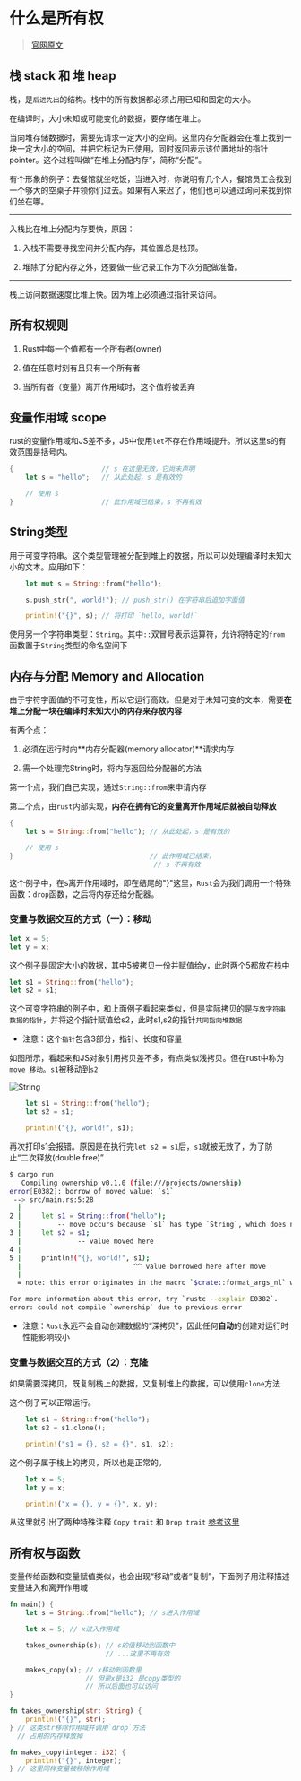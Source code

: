 # 什么是所有权

> [官网原文](https://kaisery.github.io/trpl-zh-cn/ch04-01-what-is-ownership.html)

## 栈 stack 和 堆 heap

栈，是`后进先出`的结构。栈中的所有数据都必须占用已知和固定的大小。

在编译时，大小未知或可能变化的数据，要存储在堆上。

当向堆存储数据时，需要先请求一定大小的空间。这里内存分配器会在堆上找到一块一定大小的空间，并把它标记为已使用，同时返回表示该位置地址的指针pointer。这个过程叫做“在堆上分配内存”，简称“分配”。

有个形象的例子：去餐馆就坐吃饭，当进入时，你说明有几个人，餐馆员工会找到一个够大的空桌子并领你们过去。如果有人来迟了，他们也可以通过询问来找到你们坐在哪。

---

入栈比在堆上分配内存要快，原因：

1. 入栈不需要寻找空间并分配内存，其位置总是栈顶。

2. 堆除了分配内存之外，还要做一些记录工作为下次分配做准备。

---

栈上访问数据速度比堆上快。因为堆上必须通过指针来访问。

## 所有权规则

1. Rust中每一个值都有一个所有者(owner)

2. 值在任意时刻有且只有一个所有者

3. 当所有者（变量）离开作用域时，这个值将被丢弃

## 变量作用域 scope

rust的变量作用域和JS差不多，JS中使用`let`不存在作用域提升。所以这里s的有效范围是括号内。

```rs
{                      // s 在这里无效，它尚未声明
    let s = "hello";   // 从此处起，s 是有效的

    // 使用 s
}                      // 此作用域已结束，s 不再有效

```

## String类型

用于可变字符串。这个类型管理被分配到堆上的数据，所以可以处理编译时未知大小的文本。应用如下：

```rs
    let mut s = String::from("hello");

    s.push_str(", world!"); // push_str() 在字符串后追加字面值

    println!("{}", s); // 将打印 `hello, world!`

```

使用另一个字符串类型：`String`。其中`::`双冒号表示运算符，允许将特定的`from`函数置于`String`类型的命名空间下


## 内存与分配 Memory and Allocation

由于字符字面值的不可变性，所以它运行高效。但是对于未知可变的文本，需要**在堆上分配一块在编译时未知大小的内存来存放内容**

有两个点：

1. 必须在运行时向**内存分配器(memory allocator)**请求内存

2. 需一个处理完String时，将内存返回给分配器的方法

第一个点，我们自己实现，通过`String::from`来申请内存

第二个点，由`rust`内部实现，**内存在拥有它的变量离开作用域后就被自动释放**

```rs
{
    let s = String::from("hello"); // 从此处起，s 是有效的

    // 使用 s
}                                  // 此作用域已结束，
                                    // s 不再有效
```
这个例子中，在s离开作用域时，即在结尾的"}"这里，`Rust`会为我们调用一个特殊函数：`drop`函数，之后将内存还给分配器。


### 变量与数据交互的方式（一）：移动

```rs
let x = 5;
let y = x;
```

这个例子是固定大小的数据，其中5被拷贝一份并赋值给y，此时两个5都放在栈中

```rs
let s1 = String::from("hello");
let s2 = s1;
```

这个可变字符串的例子中，和上面例子看起来类似，但是实际拷贝的是`存放字符串数据的指针`，并将这个指针赋值给s2，此时s1,s2的指针`共同指向堆数据`

* 注意：这个`指针`包含3部分，指针、长度和容量

如图所示，看起来和JS对象引用拷贝差不多，有点类似浅拷贝。但在rust中称为`move 移动`。`s1`被移动到`s2`

![String](https://kaisery.github.io/trpl-zh-cn/img/trpl04-02.svg)


```rs
    let s1 = String::from("hello");
    let s2 = s1;

    println!("{}, world!", s1);

```

再次打印s1会报错。原因是在执行完`let s2 = s1`后，`s1`就被无效了，为了防止“二次释放(double free)”

```sh
$ cargo run
   Compiling ownership v0.1.0 (file:///projects/ownership)
error[E0382]: borrow of moved value: `s1`
 --> src/main.rs:5:28
  |
2 |     let s1 = String::from("hello");
  |         -- move occurs because `s1` has type `String`, which does not implement the `Copy` trait
3 |     let s2 = s1;
  |              -- value moved here
4 |
5 |     println!("{}, world!", s1);
  |                            ^^ value borrowed here after move
  |
  = note: this error originates in the macro `$crate::format_args_nl` which comes from the expansion of the macro `println` (in Nightly builds, run with -Z macro-backtrace for more info)

For more information about this error, try `rustc --explain E0382`.
error: could not compile `ownership` due to previous error

```

* 注意：`Rust`永远不会自动创建数据的“深拷贝”，因此任何**自动**的创建对运行时性能影响较小

### 变量与数据交互的方式（2）：克隆

如果需要深拷贝，既复制栈上的数据，又复制堆上的数据，可以使用`clone`方法

这个例子可以正常运行。

```rs
    let s1 = String::from("hello");
    let s2 = s1.clone();

    println!("s1 = {}, s2 = {}", s1, s2);
```

这个例子属于栈上的拷贝，所以也是正常的。

```rs
    let x = 5;
    let y = x;

    println!("x = {}, y = {}", x, y);

```

从这里就引出了两种特殊注释 `Copy trait` 和 `Drop trait` [参考这里](https://kaisery.github.io/trpl-zh-cn/ch04-01-what-is-ownership.html#%E5%8F%AA%E5%9C%A8%E6%A0%88%E4%B8%8A%E7%9A%84%E6%95%B0%E6%8D%AE%E6%8B%B7%E8%B4%9D)



## 所有权与函数

变量传给函数和变量赋值类似，也会出现“移动”或者“复制”，下面例子用注释描述变量进入和离开作用域

```rs
fn main() {
    let s = String::from("hello"); // s进入作用域

    let x = 5; // x进入作用域

    takes_ownership(s); // s的值移动到函数中
                        // ...这里不再有效

    makes_copy(x); // x移动到函数里
                   // 但是x是i32 是copy类型的
                   // 所以后面也可以访问
}

fn takes_ownership(str: String) {
    println!("{}", str);
} // 这类str移除作用域并调用`drop`方法
  // 占用的内存释放掉

fn makes_copy(integer: i32) {
    println!("{}", integer);
} // 这里同样变量被移除作用域
```